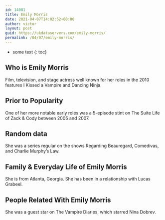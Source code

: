 ```yaml
---
id: 14001
title: Emily Morris
date: 2021-04-07T14:02:52+00:00
author: victor
layout: post
guid: https://ukdataservers.com/emily-morris/
permalink: /04/07/emily-morris/
---
```


* some text
{: toc}


## Who is Emily Morris



Film, television, and stage actress well known for her roles in the 2010 features I Kissed a Vampire and Dancing Ninja.

                
                
                
## Prior to Popularity



One of her more notable early roles was a 5-episode stint on The Suite Life of Zack & Cody between 2005 and 2007.

                
                
                
## Random data



She was a series regular on the shows Regarding Beauregard, Comedivas, and Charlie Murphy&#8217;s Law.

                
                
                
## Family & Everyday Life of Emily Morris



She is from Atlanta, Georgia. She has been in a relationship with Lucas Grabeel.

                
                
                
## People Related With Emily Morris



She was a guest star on The Vampire Diaries, which starred Nina Dobrev.

                
              
            
          
          
          